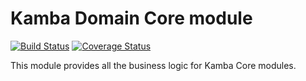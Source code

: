 Kamba Domain Core module
==========================
[![Build Status](https://secure.travis-ci.org/kambalabs/KmbDomain.png?branch=master)](http://travis-ci.org/kambalabs/KmbDomain)
[![Coverage Status](https://coveralls.io/repos/kambalabs/KmbDomain/badge.png?branch=master)](https://coveralls.io/r/kambalabs/KmbDomain)

This module provides all the business logic for Kamba Core modules.
